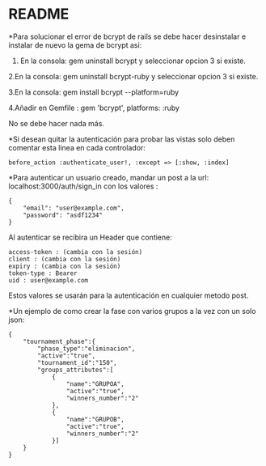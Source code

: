 # README

*Para solucionar el error de bcrypt de rails se debe hacer desinstalar e instalar de nuevo la gema de bcrypt asi:

1. En la consola:
	gem uninstall bcrypt y seleccionar opcion 3 si existe.

2.En la consola:
	gem uninstall bcrypt-ruby y seleccionar opcion 3 si existe.

3.En la consola:
	gem install bcrypt --platform=ruby 

4.Añadir en Gemfile :
	gem 'bcrypt', platforms: :ruby

No se debe hacer nada más.

*Si desean quitar la autenticación para probar las vistas solo deben comentar esta linea en cada controlador:

	before_action :authenticate_user!, :except => [:show, :index]

*Para autenticar un usuario creado, mandar un post a la url:
	localhost:3000/auth/sign_in 
con los valores :

	{
		"email": "user@example.com", 
		"password": "asdf1234"
	}

Al autenticar se recibira un Header que contiene:

	access-token : (cambia con la sesión)
	client : (cambia con la sesión)
	expiry : (cambia con la sesión)
	token-type : Bearer
	uid : user@example.com

Estos valores se usarán para la autenticación en cualquier metodo post.

*Un ejemplo de como crear la fase con varios grupos a la vez con un solo json:

	{
		"tournament_phase":{
			"phase_type":"eliminacion",
			"active":"true",
			"tournament_id":"150",
			"groups_attributes":[
				{
					"name":"GRUPOA",
					"active":"true",
					"winners_number":"2"
				},
				{
					"name":"GRUPOB",
					"active":"true",
					"winners_number":"2"
				}]		
		}
	}